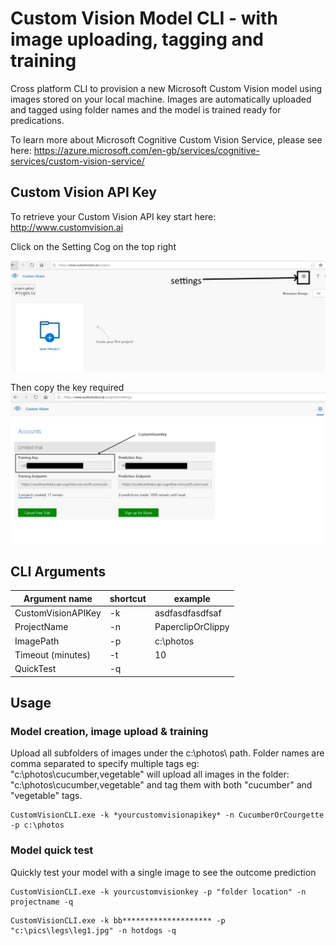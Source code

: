 # Custom Vision Model CLI - with image uploading, tagging and training
Cross platform CLI to provision a new Microsoft Custom Vision model using images stored on your local machine.  Images are automatically uploaded and tagged using folder names and the model is trained ready for predications.

To learn more about Microsoft Cognitive Custom Vision Service, please see here: https://azure.microsoft.com/en-gb/services/cognitive-services/custom-vision-service/

## Custom Vision API Key
To retrieve your Custom Vision API key start here: http://www.customvision.ai 

Click on the Setting Cog on the top right

![settings](../Images/customvision1.jpg)

Then copy the key required
![settings](../Images/customvision.jpg)

## CLI Arguments

| Argument name | shortcut | example |
|----|----|----|
| CustomVisionAPIKey | -k | asdfasdfasdfsaf |
| ProjectName | -n | PaperclipOrClippy | 
| ImagePath | -p | c:\photos |
| Timeout (minutes) | -t | 10 |
| QuickTest | -q | |

## Usage

### Model creation, image upload & training
Upload all subfolders of images under the c:\\photos\ path.  Folder names are comma separated to specify multiple tags eg:
"c:\photos\cucumber,vegetable" will upload all images in the folder: "c:\photos\cucumber,vegetable" and tag them with both "cucumber" and "vegetable" tags.
```
CustomVisionCLI.exe -k *yourcustomvisionapikey* -n CucumberOrCourgette -p c:\photos
```

### Model quick test
Quickly test your model with a single image to see the outcome prediction

```
CustomVisionCLI.exe -k yourcustomvisionkey -p "folder location" -n projectname -q
```

```
CustomVisionCLI.exe -k bb******************** -p "c:\pics\legs\leg1.jpg" -n hotdogs -q
```
